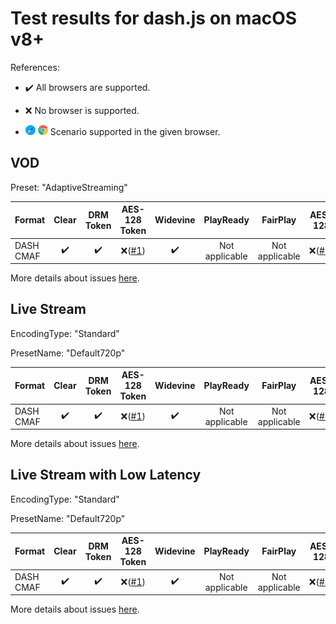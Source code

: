 # Test results for dash.js on macOS v8+

References:

- ✔️ All browsers are supported.

- ❌ No browser is supported.

- ![safari](../../icons/safari.png) ![chrome](../../icons/chrome.png) Scenario supported in the given browser.

## VOD

Preset: "AdaptiveStreaming"

| Format | Clear | DRM Token | AES-128 Token | Widevine | PlayReady | FairPlay | AES-128 | Sidecar captions |
| --------- | :---: | :---: | :----------------------------------------------------------: | :----------------------------------------------------------: | :------: | :----------------------------------------------------------: | :------: | :------: |
| DASH CMAF | ✔️ | ✔️ | ❌([#1](issues.md#issue-1)) | ✔️ | Not applicable | Not applicable | ❌([#1](issues.md#issue-1)) | ✔️ |

More details about issues [here](issues.md).

## Live Stream

EncodingType: "Standard"

PresetName: "Default720p"

| Format | Clear | DRM Token | AES-128 Token | Widevine | PlayReady | FairPlay | AES-128 | Live Transcription |
| --------- | :---: | :---: | :----------------------------------------------------------: | :----------------------------------------------------------: | :------: | :----------------------------------------------------------: | :------: | :------: |
| DASH CMAF | ✔️ | ✔️ | ❌([#1](issues.md#issue-1)) | ✔️ | Not applicable | Not applicable | ❌([#1](issues.md#issue-1)) | ✔️ |

More details about issues [here](issues.md).

## Live Stream with Low Latency

EncodingType: "Standard"

PresetName: "Default720p"

| Format | Clear | DRM Token | AES-128 Token | Widevine | PlayReady | FairPlay | AES-128 |
| --------- | :---: | :---: | :----------------------------------------------------------: | :----------------------------------------------------------: | :------: | :----------------------------------------------------------: | :----------------------------------------------------------: |
| DASH CMAF | ✔️ | ✔️ | ❌([#1](issues.md#issue-1)) | ✔️ | Not applicable | Not applicable |  ❌([#1](issues.md#issue-1)) |

More details about issues [here](issues.md).
